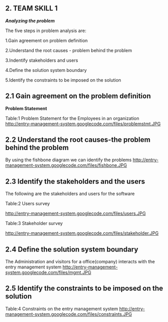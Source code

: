 
## 2. TEAM SKILL 1 ##
_**Analyzing the problem**_


The five steps in problem analysis are:

1.Gain agreement on problem definition

2.Understand the root causes - problem behind the problem

3.Indentify stakeholders and users

4.Define the solution system boundary

5.Identify the constraints to be imposed on the solution

## 2.1 Gain agreement on the problem definition ##
**Problem Statement**

Table:1 Problem Statement for the Employees in an organization
http://entry-management-system.googlecode.com/files/problemstmt.JPG



## 2.2 Understand the root causes-the problem behind the problem ##
By using the fishbone diagram we can identify the problems
http://entry-management-system.googlecode.com/files/fishbone.JPG


## 2.3 Identify the stakeholders and the users ##
The following are the stakeholders and users for the software

Table:2 Users survey

http://entry-management-system.googlecode.com/files/users.JPG

Table:3 Stakeholder survey

http://entry-management-system.googlecode.com/files/stakeholder.JPG



## 2.4 Define the solution system boundary ##
The Administration and visitors for a office(company) interacts with the entry management system
http://entry-management-system.googlecode.com/files/mgmt.JPG


## 2.5 Identify the constraints to be imposed on the solution ##
Table:4 Constraints on the entry management system
http://entry-management-system.googlecode.com/files/constraints.JPG